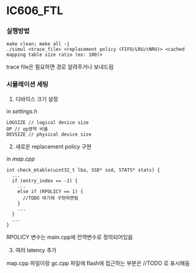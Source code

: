 # IC606_FTL

### 실행방법
~~~
make clean; make all -j
./simul <trace_file> <replacement policy (FIFO/LRU/cNRU)> <cached mapping table size ratio (ex: 100)>
~~~

trace file은 필요하면 경로 알려주거나 보내드림

### 시뮬레이션 세팅

1. 디바이스 크기 설정

in *settings.h*
~~~
LOGSIZE // logical device size
OP // op영역 비율
DEVSIZE // physical device size
~~~

2. 새로운 replacement policy 구현

in *map.cpp*
~~~
int check_mtable(uint32_t lba, SSD* ssd, STATS* stats) {
  ...
  if (entry_index == -1) {
    ...
    else if (RPOLICY == 1) {
      //TODO 여기에 구현하면됨
    }
    ...
  }
  ...
}
~~~
RPOLICY 변수는 main.cpp에 전역변수로 정의되어있음

3. 여러 latency 추가

map.cpp 파일이랑 gc.cpp 파일에 flash에 접근하는 부분은 //TODO 로 표시해둠
